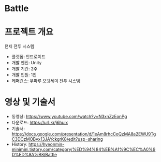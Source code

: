 # Battle
# 프로젝트 개요
턴제 전투 시스템

- 플랫폼: 안드로이드
- 개발 엔진: Unity
- 개발 기간: 2주
- 개발 인원: 1인
- 레퍼런스: 우파루 오딧세이 전투 시스템 
# 영상 및 기술서
- 동영상: https://www.youtube.com/watch?v=N3xnZzEonPg
- 다운로드: https://url.kr/j6huix
- 기술서: https://docs.google.com/presentation/d/1eAm8rhcCoQzMA8a2EWU9TgC3DCzMOBvx13JAYckgrK8/edit?usp=sharing
- History: https://hyeonmin-minimini.tistory.com/category/%ED%94%84%EB%A1%9C%EC%A0%9D%ED%8A%B8/Battle
